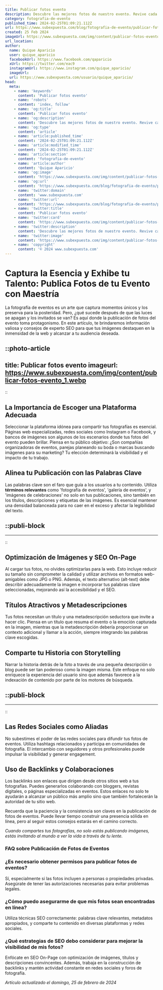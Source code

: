 ```yaml
---
title: Publicar fotos evento
description: Descubre las mejores fotos de nuestro evento. Revive cada momento y comparte la experiencia única que viviste.
category: fotografia-de-evento
published_time: 2024-02-25T01:09:21.112Z
url: https://www.subexpuesta.com/blog/fotografia-de-evento/publicar-fotos-evento
created: 25 Feb 2024
imageUrl: https://www.subexpuesta.com/img/content/publicar-fotos-evento_1.webp
url_location:
author:
  name: Quique Aparicio
  user: quique_aparicio
  facebookUrl: https://www.facebook.com/qaparicio
  xUrl: https://twitter.com/eac9
  instagramUrl: https://www.instagram.com/quique_aparicio/
  imageUrl: 
  url: https://www.subexpuesta.com/usuario/quique_aparicio/
head:
  meta:
    - name: 'keywords'
      content: 'Publicar fotos evento'
    - name: 'robots'
      content: 'index, follow'
    - name: 'og:title'
      content: 'Publicar fotos evento'
    - name: 'og:description'
      content: 'Descubre las mejores fotos de nuestro evento. Revive cada momento y comparte la experiencia única que viviste.'
    - name: 'og:type'
      content: 'article'
    - name: 'article:published_time'
      content: '2024-02-25T01:09:21.112Z'
    - name: 'article:modified_time'
      content: '2024-02-25T01:09:21.112Z'
    - name: 'article:section'
      content: 'fotografia-de-evento'
    - name: 'article:author'
      content: 'Quique Aparicio'
    - name: 'og:image'
      content: 'https://www.subexpuesta.com/img/content/publicar-fotos-evento_1.webp'
    - name: 'og:url'
      content: 'https://www.subexpuesta.com/blog/fotografia-de-evento/publicar-fotos-evento'
    - name: 'twitter:domain'
      content: 'www.subexpuesta.com'
    - name: 'twitter:url'
      content: 'https://www.subexpuesta.com/blog/fotografia-de-evento/publicar-fotos-evento'
    - name: 'twitter:title'
      content: 'Publicar fotos evento'
    - name: 'twitter:card'
      content: 'https://www.subexpuesta.com/img/content/publicar-fotos-evento_1.webp'
    - name: 'twitter:description'
      content: 'Descubre las mejores fotos de nuestro evento. Revive cada momento y comparte la experiencia única que viviste.'
    - name: 'twitter:image'
      content: 'https://www.subexpuesta.com/img/content/publicar-fotos-evento_1.webp'
    - name: 'copyright'
      content: '© 2024 www.subexpuesta.com'
---
```

# Captura la Esencia y Exhibe tu Talento: Publica Fotos de tu Evento con Maestría

La fotografía de eventos es un arte que captura momentos únicos y los preserva para la posteridad. Pero, ¿qué sucede después de que las luces se apagan y los invitados se van? Es aquí donde la publicación de fotos del evento toma protagonismo. En este artículo, te brindaremos información valiosa y consejos de experto SEO para que tus imágenes destaquen en la inmensidad de la web y alcanzar a tu audiencia deseada.


::photo-article
---
title: Publicar fotos evento
imageurl: https://www.subexpuesta.com/img/content/publicar-fotos-evento_1.webp
---
::


## La Importancia de Escoger una Plataforma Adecuada

Seleccionar la plataforma idónea para compartir tus fotografías es esencial. Páginas web especializadas, redes sociales como Instagram o Facebook, y bancos de imágenes son algunos de los escenarios donde tus fotos del evento pueden brillar. Piensa en tu público objetivo: ¿Son compañías organizadoras de eventos, parejas planeando su boda o marcas buscando imágenes para su marketing? Tu elección determinará la visibilidad y el impacto de tu trabajo.

## Alinea tu Publicación con las Palabras Clave

Las palabras clave son el faro que guía a los usuarios a tu contenido. Utiliza **términos relevantes** como 'fotografía de eventos', 'galería de eventos', y 'imágenes de celebraciones' no solo en tus publicaciones, sino también en los títulos, descripciones y etiquetas de las imágenes. Es esencial mantener una densidad balanceada para no caer en el exceso y afectar la legibilidad del texto.


  ::publi-block
  ---
  ---
  ::
  
  
## Optimización de Imágenes y SEO On-Page 

Al cargar tus fotos, no olvides optimizarlas para la web. Esto incluye reducir su tamaño sin comprometer la calidad y utilizar archivos en formatos web-amigables como JPG o PNG. Además, el texto alternativo (alt-text) debe describir adecuadamente la imagen e incorporar tus palabras clave seleccionadas, mejorando así la accesibilidad y el SEO.

## Títulos Atractivos y Metadescripciones

Tus fotos necesitan un título y una metadescripción seductora que invite a hacer clic. Piensa en un título que resuma el evento o la emoción capturada en la imagen, mientras que la metadescripción debería proporcionar un contexto adicional y llamar a la acción, siempre integrando las palabras clave escogidas.

## Comparte tu Historia con Storytelling

Narrar la historia detrás de la foto a través de una pequeña descripción o blog puede ser tan poderoso como la imagen misma. Este enfoque no solo enriquece la experiencia del usuario sino que además favorece a la indexación de contenido por parte de los motores de búsqueda.


  ::publi-block
  ---
  ---
  ::
  
  
## Las Redes Sociales como Aliadas

No subestimes el poder de las redes sociales para difundir tus fotos de eventos. Utiliza hashtags relacionados y participa en comunidades de fotografía. El intercambio con seguidores y otros profesionales puede impulsar la visibilidad y generar engagement.

## Uso de Backlinks y Colaboraciones

Los backlinks son enlaces que dirigen desde otros sitios web a tus fotografías. Puedes generarlos colaborando con bloggers, revistas digitales, o páginas especializadas en eventos. Estos enlaces no solo te ayudarán a alcanzar un público más amplio sino que también fortalecerán la autoridad de tu sitio web.

Recuerda que la paciencia y la consistencia son claves en la publicación de fotos de eventos. Puede llevar tiempo construir una presencia sólida en línea, pero al seguir estos consejos estarás en el camino correcto.

*Cuando compartes tus fotografías, no solo estás publicando imágenes, estás invitando al mundo a ver la vida a través de tu lente.*

### FAQ sobre Publicación de Fotos de Eventos

### ¿Es necesario obtener permisos para publicar fotos de eventos?

Sí, especialmente si las fotos incluyen a personas o propiedades privadas. Asegúrate de tener las autorizaciones necesarias para evitar problemas legales.

### ¿Cómo puedo asegurarme de que mis fotos sean encontradas en línea?

Utiliza técnicas SEO correctamente: palabras clave relevantes, metadatos apropiados, y comparte tu contenido en diversas plataformas y redes sociales.

### ¿Qué estrategias de SEO debo considerar para mejorar la visibilidad de mis fotos?

Enfócate en SEO On-Page con optimización de imágenes, títulos y descripciones convincentes. Además, trabaja en la construcción de backlinks y mantén actividad constante en redes sociales y foros de fotografía.

_Artículo actualizado el domingo, 25 de febrero de 2024_